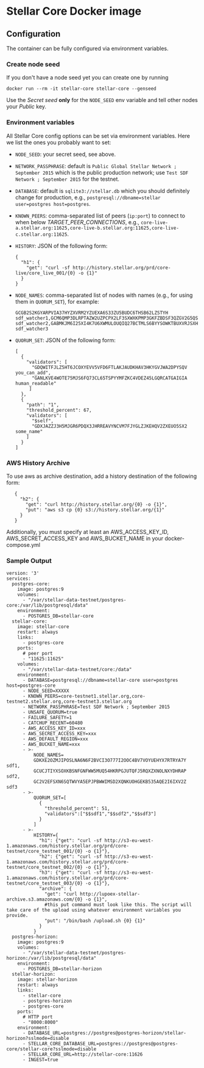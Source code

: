 # Stellar Core Docker image

## Configuration

The container can be fully configured via environment variables.

### Create node seed

If you don't have a node seed yet you can create one by running
```
docker run --rm -it stellar-core stellar-core --genseed
```
Use the *Secret seed* **only** for the `NODE_SEED` env variable and tell other nodes
your *Public* key.

### Environment variables

All Stellar Core config options can be set via environment variables. Here we list the
ones you probably want to set:

* `NODE_SEED`: your secret seed, see above.

* `NETWORK_PASSPHRASE`: default is `Public Global Stellar Network ; September 2015` which
  is the public production network; use `Test SDF Network ; September 2015` for the testnet.

* `DATABASE`: default is `sqlite3://stellar.db` which you should definitely change for production,
   e.g., `postgresql://dbname=stellar user=postgres host=postgres`.

* `KNOWN_PEERS`: comma-separated list of peers (`ip:port`) to connect to when
   below *TARGET_PEER_CONNECTIONS*, e.g.,
   `core-live-a.stellar.org:11625,core-live-b.stellar.org:11625,core-live-c.stellar.org:11625`.

* `HISTORY`: JSON of the following form:
   ```
   {
     "h1": {
       "get": "curl -sf http://history.stellar.org/prd/core-live/core_live_001/{0} -o {1}"
     }
   }
   ```
* `NODE_NAMES`: comma-separated list of nodes with names (e.g., for using them in `QUORUM_SET`), for example:
   ```
   GCGB2S2KGYARPVIA37HYZXVRM2YZUEXA6S33ZU5BUDC6THSB62LZSTYH  sdf_watcher1,GCM6QMP3DLRPTAZW2UZPCPX2LF3SXWXKPMP3GKFZBDSF3QZGV2G5QSTK  sdf_watcher2,GABMKJM6I25XI4K7U6XWMULOUQIQ27BCTMLS6BYYSOWKTBUXVRJSXHYQ  sdf_watcher3

   ```

* `QUORUM_SET`: JSON of the following form:
   ```
   [
     {
       "validators": [
         "GDQWITFJLZ5HT6JCOXYEVV5VFD6FTLAKJAUDKHAV3HKYGVJWA2DPYSQV you_can_add",
         "GANLKVE4WOTE75MJS6FQ73CL65TSPYYMFZKC4VDEZ45LGQRCATGAIGIA human_readable"
        ]
     },
     {
       "path": "1",
       "threshold_percent": 67,
       "validators": [
         "$self",
         "GDXJAZZJ3H5MJGR6PDQX3JHRREAVYNCVM7FJYGLZJKEHQV2ZXEUO5SX2 some_name"
       ]
     }
   ]
   ```

### AWS History Archive
To use aws as archive destination, add a history destination of the following form:
```
   {
     "h2": {
       "get": "curl http://history.stellar.org/{0} -o {1}",
       "put": "aws s3 cp {0} s3://history.stellar.org/{1}"
     }
   }
```
Additionally, you must specify at least an AWS_ACCESS_KEY_ID, AWS_SECRET_ACCESS_KEY and AWS_BUCKET_NAME in your docker-compose.yml


### Sample Output
```
version: '3'
services:
  postgres-core:
    image: postgres:9
    volumes:
      - "/var/stellar-data-testnet/postgres-core:/var/lib/postgresql/data"
    environment:
      - POSTGRES_DB=stellar-core
  stellar-core:
    image: stellar-core
    restart: always
    links:
      - postgres-core
    ports:
      # peer port
      - "11625:11625"
    volumes:
      - "/var/stellar-data-testnet/core:/data"
    environment:
      - DATABASE=postgresql://dbname=stellar-core user=postgres host=postgres-core
      - NODE_SEED=XXXXX
      - KNOWN_PEERS=core-testnet1.stellar.org,core-testnet2.stellar.org,core-testnet3.stellar.org
      - NETWORK_PASSPHRASE=Test SDF Network ; September 2015
      - UNSAFE_QUORUM=true
      - FAILURE_SAFETY=1
      - CATCHUP_RECENT=60480
      - AWS_ACCESS_KEY_ID=xxx
      - AWS_SECRET_ACCESS_KEY=xxx
      - AWS_DEFAULT_REGION=xxx
      - AWS_BUCKET_NAME=xxx
      - >-
          NODE_NAMES=
          GDKXE2OZMJIPOSLNA6N6F2BVCI3O777I2OOC4BV7VOYUEHYX7RTRYA7Y sdf1,
          GCUCJTIYXSOXKBSNFGNFWW5MUQ54HKRPGJUTQFJ5RQXZXNOLNXYDHRAP sdf2,
          GC2V2EFSXN6SQTWVYA5EPJPBWWIMSD2XQNKUOHGEKB535AQE2I6IXV2Z sdf3
      - >-
          QUORUM_SET=[
            {
              "threshold_percent": 51,
              "validators":["$$sdf1","$$sdf2","$$sdf3"]
            }
          ]
      - >-
          HISTORY={
            "h1": {"get": "curl -sf http://s3-eu-west-1.amazonaws.com/history.stellar.org/prd/core-testnet/core_testnet_001/{0} -o {1}"},
            "h2": {"get": "curl -sf http://s3-eu-west-1.amazonaws.com/history.stellar.org/prd/core-testnet/core_testnet_002/{0} -o {1}"},
            "h3": {"get": "curl -sf http://s3-eu-west-1.amazonaws.com/history.stellar.org/prd/core-testnet/core_testnet_003/{0} -o {1}"},
            "archive": {
              "get": "curl http://lupoex-stellar-archive.s3.amazonaws.com/{0} -o {1}",
              #this put command must look like this. The script will take care of the upload using whatever environment variables you provide.
              "put": "/bin/bash /upload.sh {0} {1}"
            }
          }
  postgres-horizon:
    image: postgres:9
    volumes:
      - "/var/stellar-data-testnet/postgres-horizon:/var/lib/postgresql/data"
    environment:
      - POSTGRES_DB=stellar-horizon
  stellar-horizon:
    image: stellar-horizon
    restart: always
    links:
      - stellar-core
      - postgres-horizon
      - postgres-core
    ports:
      # HTTP port
      - "8000:8000"
    environment:
      - DATABASE_URL=postgres://postgres@postgres-horizon/stellar-horizon?sslmode=disable
      - STELLAR_CORE_DATABASE_URL=postgres://postgres@postgres-core/stellar-core?sslmode=disable
      - STELLAR_CORE_URL=http://stellar-core:11626
      - INGEST=true
```
